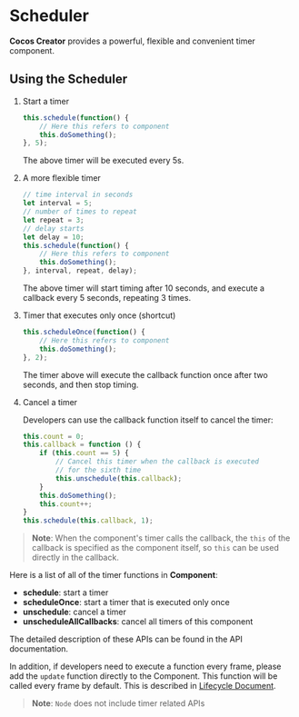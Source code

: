# Scheduler

__Cocos Creator__ provides a powerful, flexible and convenient timer component.

## Using the Scheduler

1. Start a timer

    ```ts
    this.schedule(function() {
        // Here this refers to component
        this.doSomething();
    }, 5);
    ```

    The above timer will be executed every 5s.

2. A more flexible timer

    ```ts
    // time interval in seconds
    let interval = 5;
    // number of times to repeat
    let repeat = 3;
    // delay starts
    let delay = 10;
    this.schedule(function() {
        // Here this refers to component
        this.doSomething();
    }, interval, repeat, delay);
    ```

    The above timer will start timing after 10 seconds, and execute a callback every 5 seconds, repeating 3 times.

3. Timer that executes only once (shortcut)

    ```ts
    this.scheduleOnce(function() {
        // Here this refers to component
        this.doSomething();
    }, 2);
    ```

    The timer above will execute the callback function once after two seconds, and then stop timing.

4. Cancel a timer

     Developers can use the callback function itself to cancel the timer:

    ```ts
    this.count = 0;
    this.callback = function () {
        if (this.count == 5) {
            // Cancel this timer when the callback is executed 
            // for the sixth time
            this.unschedule(this.callback);
        }
        this.doSomething();
        this.count++;
    }
    this.schedule(this.callback, 1);
    ```

> **Note**: When the component's timer calls the callback, the `this` of the callback is specified as the component itself, so `this` can be used directly in the callback.

Here is a list of all of the timer functions in **Component**:

  - **schedule**: start a timer
  - **scheduleOnce**: start a timer that is executed only once
  - **unschedule**: cancel a timer
  - **unscheduleAllCallbacks**: cancel all timers of this component

The detailed description of these APIs can be found in the API documentation.

In addition, if developers need to execute a function every frame, please add the `update` function directly to the Component. This function will be called every frame by default. This is described in [Lifecycle Document](life-cycle-callbacks.mdItisdescribedindetailin#update).

> **Note**: `Node` does not include timer related APIs
